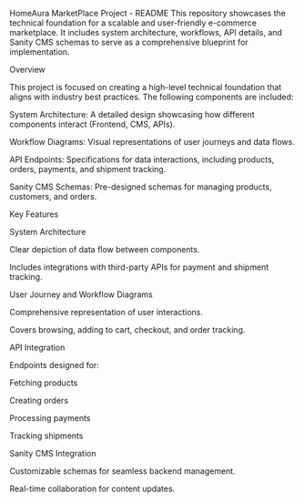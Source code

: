HomeAura MarketPlace Project - README 
This repository showcases the technical foundation for a scalable and user-friendly e-commerce marketplace. It includes system architecture, workflows, API details, and Sanity CMS schemas to serve as a comprehensive blueprint for implementation.

Overview

This project is focused on creating a high-level technical foundation that aligns with industry best practices. The following components are included:

System Architecture: A detailed design showcasing how different components interact (Frontend, CMS, APIs).

Workflow Diagrams: Visual representations of user journeys and data flows.

API Endpoints: Specifications for data interactions, including products, orders, payments, and shipment tracking.

Sanity CMS Schemas: Pre-designed schemas for managing products, customers, and orders.

Key Features

System Architecture

Clear depiction of data flow between components.

Includes integrations with third-party APIs for payment and shipment tracking.

User Journey and Workflow Diagrams

Comprehensive representation of user interactions.

Covers browsing, adding to cart, checkout, and order tracking.

API Integration

Endpoints designed for:

Fetching products

Creating orders

Processing payments

Tracking shipments

Sanity CMS Integration

Customizable schemas for seamless backend management.

Real-time collaboration for content updates.

